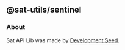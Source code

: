 ## @sat-utils/sentinel

### About
Sat API Lib was made by [Development Seed](http://developmentseed.org).
